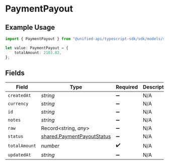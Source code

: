 # PaymentPayout

## Example Usage

```typescript
import { PaymentPayout } from "@unified-api/typescript-sdk/sdk/models/shared";

let value: PaymentPayout = {
    totalAmount: 2103.82,
};
```

## Fields

| Field                                                                           | Type                                                                            | Required                                                                        | Description                                                                     |
| ------------------------------------------------------------------------------- | ------------------------------------------------------------------------------- | ------------------------------------------------------------------------------- | ------------------------------------------------------------------------------- |
| `createdAt`                                                                     | *string*                                                                        | :heavy_minus_sign:                                                              | N/A                                                                             |
| `currency`                                                                      | *string*                                                                        | :heavy_minus_sign:                                                              | N/A                                                                             |
| `id`                                                                            | *string*                                                                        | :heavy_minus_sign:                                                              | N/A                                                                             |
| `notes`                                                                         | *string*                                                                        | :heavy_minus_sign:                                                              | N/A                                                                             |
| `raw`                                                                           | Record<string, *any*>                                                           | :heavy_minus_sign:                                                              | N/A                                                                             |
| `status`                                                                        | [shared.PaymentPayoutStatus](../../../sdk/models/shared/paymentpayoutstatus.md) | :heavy_minus_sign:                                                              | N/A                                                                             |
| `totalAmount`                                                                   | *number*                                                                        | :heavy_check_mark:                                                              | N/A                                                                             |
| `updatedAt`                                                                     | *string*                                                                        | :heavy_minus_sign:                                                              | N/A                                                                             |